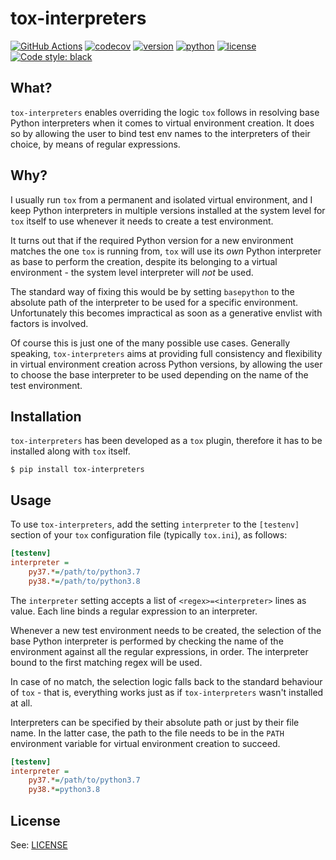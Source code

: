 # tox-interpreters

[![GitHub Actions](https://github.com/sanjioh/tox-interpreters/workflows/CI/badge.svg)](https://github.com/sanjioh/tox-interpreters/actions)
[![codecov](https://codecov.io/gh/sanjioh/tox-interpreters/branch/master/graph/badge.svg)](https://codecov.io/gh/sanjioh/tox-interpreters)
[![version](https://img.shields.io/pypi/v/tox-interpreters)](https://pypi.org/project/tox-interpreters)
[![python](https://img.shields.io/pypi/pyversions/tox-interpreters)](https://pypi.org/project/tox-interpreters)
[![license](https://img.shields.io/pypi/l/tox-interpreters)](https://pypi.org/project/tox-interpreters)
[![Code style: black](https://img.shields.io/badge/code%20style-black-000000.svg)](https://github.com/psf/black)

## What?

`tox-interpreters` enables overriding the logic `tox` follows in
resolving base Python interpreters when it comes to virtual environment
creation.
It does so by allowing the user to bind test env names to the
interpreters of their choice, by means of regular expressions.

## Why?

I usually run `tox` from a permanent and isolated virtual environment,
and I keep Python interpreters in multiple versions installed at the
system level for `tox` itself to use whenever it needs to create a test
environment.

It turns out that if the required Python version for a new environment
matches the one `tox` is running from, `tox` will use its *own* Python
interpreter as base to perform the creation, despite its belonging to a
virtual environment - the system level interpreter will *not* be used.

The standard way of fixing this would be by setting `basepython` to the
absolute path of the interpreter to be used for a specific environment.
Unfortunately this becomes impractical as soon as a generative envlist
with factors is involved.

Of course this is just one of the many possible use cases. Generally
speaking, `tox-interpreters` aims at providing full consistency and
flexibility in virtual environment creation across Python versions, by
allowing the user to choose the base interpreter to be used depending on
the name of the test environment.

## Installation

`tox-interpreters` has been developed as a `tox` plugin, therefore it
has to be installed along with `tox` itself.

```shell
$ pip install tox-interpreters
```

## Usage

To use `tox-interpreters`, add the setting `interpreter` to the
`[testenv]` section of your `tox` configuration file (typically
`tox.ini`), as follows:

```ini
[testenv]
interpreter =
    py37.*=/path/to/python3.7
    py38.*=/path/to/python3.8
```

The `interpreter` setting accepts a list of `<regex>=<interpreter>`
lines as value. Each line binds a regular expression to an interpreter.

Whenever a new test environment needs to be created, the selection of
the base Python interpreter is performed by checking the name of the
environment against all the regular expressions, in order. The
interpreter bound to the first matching regex will be used.

In case of no match, the selection logic falls back to the standard
behaviour of `tox` - that is, everything works just as if
`tox-interpreters` wasn't installed at all.

Interpreters can be specified by their absolute path or just by their
file name. In the latter case, the path to the file needs to be in the
`PATH` environment variable for virtual environment creation to succeed.

```ini
[testenv]
interpreter =
    py37.*=/path/to/python3.7
    py38.*=python3.8
```

## License

See: [LICENSE][1]

[1]: https://github.com/sanjioh/tox-interpreters/blob/master/LICENSE
